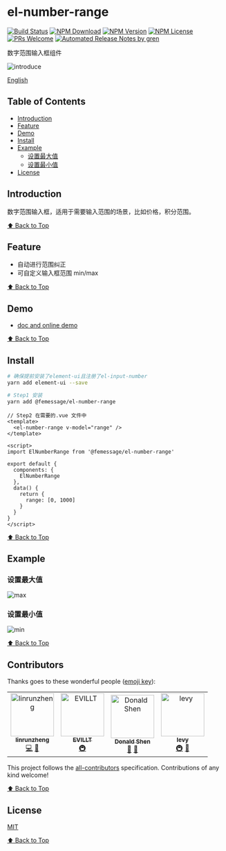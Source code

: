 # el-number-range

[![Build Status](https://travis-ci.com/FEMessage/el-number-range.svg?branch=master)](https://travis-ci.com/FEMessage/el-number-range)
[![NPM Download](https://img.shields.io/npm/dm/@femessage/el-number-range.svg)](https://www.npmjs.com/package/@femessage/el-number-range)
[![NPM Version](https://img.shields.io/npm/v/@femessage/el-number-range.svg)](https://www.npmjs.com/package/@femessage/el-number-range)
[![NPM License](https://img.shields.io/npm/l/@femessage/el-number-range.svg)](https://github.com/FEMessage/el-number-range/blob/master/LICENSE)
[![PRs Welcome](https://img.shields.io/badge/PRs-welcome-brightgreen.svg)](https://github.com/FEMessage/el-number-range/pulls)
[![Automated Release Notes by gren](https://img.shields.io/badge/%F0%9F%A4%96-release%20notes-00B2EE.svg)](https://github-tools.github.io/github-release-notes/)

数字范围输入框组件

![introduce](https://i.screenshot.net/8lw5osg)

[English](./README-en.md)

## Table of Contents <!-- omit in toc -->

* [Introduction](#introduction)
* [Feature](#feature)
* [Demo](#demo)
* [Install](#install)
* [Example](#example)
  * [设置最大值](#设置最大值)
  * [设置最小值](#设置最小值)
* [License](#license)

## Introduction

数字范围输入框，适用于需要输入范围的场景，比如价格，积分范围。

[⬆ Back to Top](#table-of-contents)

## Feature

* 自动进行范围纠正
* 可自定义输入框范围 min/max

[⬆ Back to Top](#table-of-contents)

## Demo

* [doc and online demo](https://femessage.github.io/el-number-range/)

[⬆ Back to Top](#table-of-contents)

## Install

```sh
# 确保提前安装了element-ui且注册了el-input-number
yarn add element-ui --save

# Step1 安装
yarn add @femessage/el-number-range
```

```vue
// Step2 在需要的.vue 文件中
<template>
  <el-number-range v-model="range" />
</template>

<script>
import ElNumberRange from '@femessage/el-number-range'

export default {
  components: {
    ElNumberRange
  },
  data() {
    return {
      range: [0, 1000]
    }
  }
}
</script>
```

[⬆ Back to Top](#table-of-contents)

## Example

### 设置最大值

![max](https://i.screenshot.net/e3yvzt8)

### 设置最小值

![min](https://i.screenshot.net/4n4pmum)

[⬆ Back to Top](#table-of-contents)

## Contributors

Thanks goes to these wonderful people ([emoji key](https://allcontributors.org/docs/en/emoji-key)):

<!-- ALL-CONTRIBUTORS-LIST:START - Do not remove or modify this section -->

<!-- prettier-ignore -->
<table><tr><td align="center"><a href="https://github.com/linrunzheng"><img src="https://avatars0.githubusercontent.com/u/20603896?v=4" width="100px;" alt="linrunzheng"/><br /><sub><b>linrunzheng</b></sub></a><br /><a href="https://github.com/FEMessage/el-number-range/commits?author=linrunzheng" title="Code">💻</a> <a href="https://github.com/FEMessage/el-number-range/commits?author=linrunzheng" title="Documentation">📖</a></td><td align="center"><a href="https://evila.me"><img src="https://avatars3.githubusercontent.com/u/19513289?v=4" width="100px;" alt="EVILLT"/><br /><sub><b>EVILLT</b></sub></a><br /><a href="#infra-evillt" title="Infrastructure (Hosting, Build-Tools, etc)">🚇</a></td><td align="center"><a href="https://donaldshen.github.io/portfolio"><img src="https://avatars3.githubusercontent.com/u/19591950?v=4" width="100px;" alt="Donald Shen"/><br /><sub><b>Donald Shen</b></sub></a><br /><a href="https://github.com/FEMessage/el-number-range/issues?q=author%3Adonaldshen" title="Bug reports">🐛</a> <a href="https://github.com/FEMessage/el-number-range/commits?author=donaldshen" title="Documentation">📖</a></td><td align="center"><a href="https://github.com/levy9527/blog"><img src="https://avatars3.githubusercontent.com/u/9384365?v=4" width="100px;" alt="levy"/><br /><sub><b>levy</b></sub></a><br /><a href="#infra-levy9527" title="Infrastructure (Hosting, Build-Tools, etc)">🚇</a> <a href="#review-levy9527" title="Reviewed Pull Requests">👀</a></td></tr></table>

<!-- ALL-CONTRIBUTORS-LIST:END -->

This project follows the [all-contributors](https://github.com/all-contributors/all-contributors) specification. Contributions of any kind welcome!

[⬆ Back to Top](#table-of-contents)

## License

[MIT](./LICENSE)

[⬆ Back to Top](#table-of-contents)
